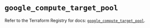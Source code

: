 # `google_compute_target_pool`

Refer to the Terraform Registry for docs: [`google_compute_target_pool`](https://registry.terraform.io/providers/hashicorp/google/5.43.1/docs/resources/compute_target_pool).
